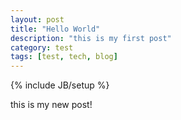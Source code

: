 ```yaml
---
layout: post
title: "Hello World"
description: "this is my first post"
category: test
tags: [test, tech, blog]
---
```

{% include JB/setup %}

this is my new post!
